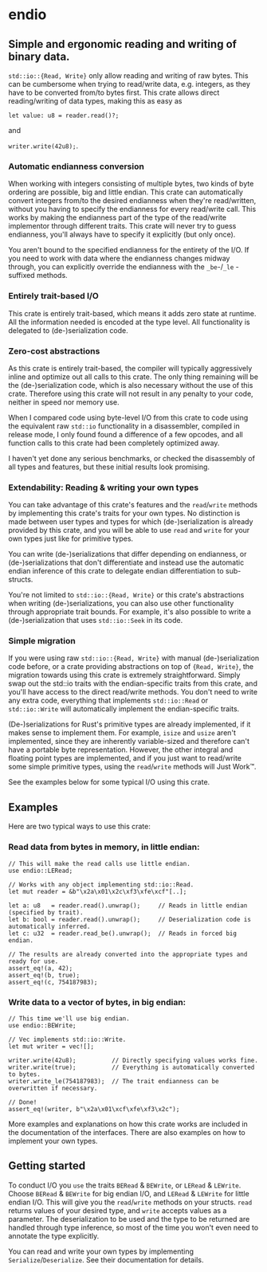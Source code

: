 
# endio

## Simple and ergonomic reading and writing of binary data.

`std::io::{Read, Write}` only allow reading and writing of raw bytes. This can be cumbersome when trying to read/write data, e.g. integers, as they have to be converted from/to bytes first.
This crate allows direct reading/writing of data types, making this as easy as

`let value: u8 = reader.read()?;`

and

`writer.write(42u8);`.

### Automatic endianness conversion

When working with integers consisting of multiple bytes, two kinds of byte ordering are possible, big and little endian. This crate can automatically convert integers from/to the desired endianness when they're read/written, without you having to specify the endianness for every read/write call. This works by making the endianness part of the type of the read/write implementor through different traits. This crate will never try to guess endianness, you'll always have to specify it explicitly (but only once).

You aren't bound to the specified endianness for the entirety of the I/O. If you need to work with data where the endianness changes midway through, you can explicitly override the endianness with the `_be`-/`_le` -suffixed methods.

### Entirely trait-based I/O

This crate is entirely trait-based, which means it adds zero state at runtime. All the information needed is encoded at the type level. All functionality is delegated to (de-)serialization code.

### Zero-cost abstractions

As this crate is entirely trait-based, the compiler will typically aggressively inline and optimize out all calls to this crate. The only thing remaining will be the (de-)serialization code, which is also necessary without the use of this crate. Therefore using this crate will not result in any penalty to your code, neither in speed nor memory use.

When I compared code using byte-level I/O from this crate to code using the equivalent raw `std::io` functionality in a disassembler, compiled in release mode, I only found found a difference of a few opcodes, and all function calls to this crate had been completely optimized away.

I haven't yet done any serious benchmarks, or checked the disassembly of all types and features, but these initial results look promising.

### Extendability: Reading & writing your own types

You can take advantage of this crate's features and the `read`/`write` methods by implementing this crate's traits for your own types. No distinction is made between user types and types for which (de-)serialization is already provided by this crate, and you will be able to use `read` and `write` for your own types just like for primitive types.

You can write (de-)serializations that differ depending on endianness, or (de-)serializations that don't differentiate and instead use the automatic endian inference of this crate to delegate endian differentiation to sub-structs.

You're not limited to `std::io::{Read, Write}` or this crate's abstractions when writing (de-)serializations, you can also use other functionality through appropriate trait bounds. For example, it's also possible to write a (de-)serialization that uses `std::io::Seek` in its code.

### Simple migration

If you were using raw `std::io::{Read, Write}` with manual (de-)serialization code before, or a crate providing abstractions on top of `{Read, Write}`, the migration towards using this crate is extremely straightforward. Simply swap out the std::io traits with the endian-specific traits from this crate, and you'll have access to the direct read/write methods. You don't need to write any extra code, everything that implements `std::io::Read` or `std::io::Write` will automatically implement the endian-specific traits.

(De-)serializations for Rust's primitive types are already implemented, if it makes sense to implement them. For example, `isize` and `usize` aren't implemented, since they are inherently variable-sized and therefore can't have a portable byte representation. However, the other integral and floating point types are implemented, and if you just want to read/write some simple primitive types, using the `read`/`write` methods will Just Work™.

See the examples below for some typical I/O using this crate.

## Examples

Here are two typical ways to use this crate:

### Read data from bytes in memory, in little endian:

```
// This will make the read calls use little endian.
use endio::LERead;

// Works with any object implementing std::io::Read.
let mut reader = &b"\x2a\x01\x2c\xf3\xfe\xcf"[..];

let a: u8   = reader.read().unwrap();     // Reads in little endian (specified by trait).
let b: bool = reader.read().unwrap();     // Deserialization code is automatically inferred.
let c: u32  = reader.read_be().unwrap();  // Reads in forced big endian.

// The results are already converted into the appropriate types and ready for use.
assert_eq!(a, 42);
assert_eq!(b, true);
assert_eq!(c, 754187983);
```

### Write data to a vector of bytes, in big endian:

```
// This time we'll use big endian.
use endio::BEWrite;

// Vec implements std::io::Write.
let mut writer = vec![];

writer.write(42u8);          // Directly specifying values works fine.
writer.write(true);          // Everything is automatically converted to bytes.
writer.write_le(754187983);  // The trait endianness can be overwritten if necessary.

// Done!
assert_eq!(writer, b"\x2a\x01\xcf\xfe\xf3\x2c");
```

More examples and explanations on how this crate works are included in the documentation of the interfaces.
There are also examples on how to implement your own types.

## Getting started

To conduct I/O you `use` the traits `BERead` & `BEWrite`, or `LERead` & `LEWrite`. Choose `BERead` & `BEWrite` for big endian I/O, and `LERead` & `LEWrite` for little endian I/O. This will give you the `read`/`write` methods on your structs. `read` returns values of your desired type, and `write` accepts values as a parameter. The deserialization to be used and the type to be returned are handled through type inference, so most of the time you won't even need to annotate the type explicitly.

You can read and write your own types by implementing `Serialize`/`Deserialize`. See their documentation for details.
